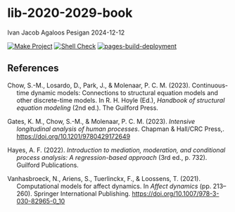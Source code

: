 lib-2020-2029-book
================
Ivan Jacob Agaloos Pesigan
2024-12-12

<!-- README.md is generated from .setup/readme/README.Rmd. Please edit that file -->

<!-- badges: start -->

[![Make
Project](https://github.com/ijapesigan/lib-2020-2029-book/actions/workflows/make.yml/badge.svg)](https://github.com/ijapesigan/lib-2020-2029-book/actions/workflows/make.yml)
[![Shell
Check](https://github.com/ijapesigan/lib-2020-2029-book/actions/workflows/shellcheck.yml/badge.svg)](https://github.com/ijapesigan/lib-2020-2029-book/actions/workflows/shellcheck.yml)
[![pages-build-deployment](https://github.com/ijapesigan/lib-2020-2029-book/actions/workflows/pages/pages-build-deployment/badge.svg)](https://github.com/ijapesigan/lib-2020-2029-book/actions/workflows/pages/pages-build-deployment)
<!-- badges: end -->

## References

<div id="refs" class="references csl-bib-body hanging-indent"
entry-spacing="0" line-spacing="2">

<div id="ref-Chow-Losardo-Park-etal-2023" class="csl-entry">

Chow, S.-M., Losardo, D., Park, J., & Molenaar, P. C. M. (2023).
Continuous-time dynamic models: Connections to structural equation
models and other discrete-time models. In R. H. Hoyle (Ed.), *Handbook
of structural equation modeling* (2nd ed.). The Guilford Press.

</div>

<div id="ref-Gates-Chow-Molenaar-2023" class="csl-entry">

Gates, K. M., Chow, S.-M., & Molenaar, P. C. M. (2023). *Intensive
longitudinal analysis of human processes*. Chapman & Hall/CRC Press,.
<https://doi.org/10.1201/9780429172649>

</div>

<div id="ref-Hayes-2022" class="csl-entry">

Hayes, A. F. (2022). *Introduction to mediation, moderation, and
conditional process analysis: A regression-based approach* (3rd ed., p.
732). Guilford Publications.

</div>

<div id="ref-Vanhasbroeck-Ariens-Tuerlinckx-etal-2021"
class="csl-entry">

Vanhasbroeck, N., Ariens, S., Tuerlinckx, F., & Loossens, T. (2021).
Computational models for affect dynamics. In *Affect dynamics* (pp.
213–260). Springer International Publishing.
<https://doi.org/10.1007/978-3-030-82965-0_10>

</div>

</div>
